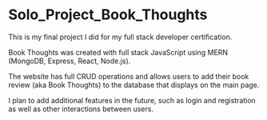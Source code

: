 # Solo_Project_Book_Thoughts

This is my final project I did for my full stack developer certification.

Book Thoughts was created with full stack JavaScript using MERN (MongoDB, Express, React, Node.js).

The website has full CRUD operations and allows users to add their book review (aka Book Thoughts) to the database that displays on the main page.

I plan to add additional features in the future, such as login and registration as well as other interactions between users.
